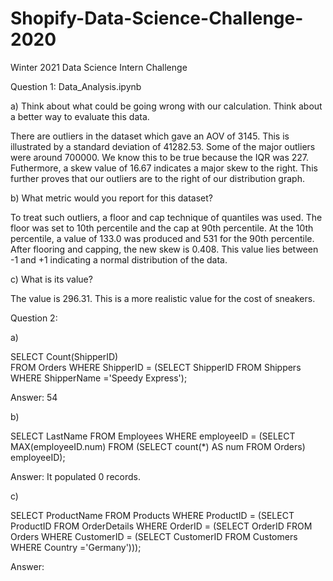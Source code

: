# Shopify-Data-Science-Challenge-2020
Winter 2021 Data Science Intern Challenge

Question 1: Data_Analysis.ipynb

a) Think about what could be going wrong with our calculation. Think about a better way to evaluate this data. 
      
There are outliers in the dataset which gave an AOV of 3145. This is illustrated by a standard deviation of 41282.53. Some of the major outliers were around 700000. We know this to be true because the IQR was 227. Futhermore, a skew value of 16.67 indicates a major skew to the right. This further proves that our outliers are to the right of our distribution graph. 
   
b) What metric would you report for this dataset?

To treat such outliers, a floor and cap technique of quantiles was used. The floor was set to 10th percentile and the cap at 90th percentile. At the 10th percentile, a value of 133.0 was produced and 531 for the 90th percentile. After flooring and capping, the new skew is 0.408. This value lies between -1 and +1 indicating a normal distribution of the data. 


c) What is its value?

The value is 296.31. This is a more realistic value for the cost of     sneakers. 



Question 2:

a) 

  SELECT Count(ShipperID)  
  FROM Orders 
  WHERE ShipperID = 
  (SELECT ShipperID 
  FROM Shippers  
  WHERE ShipperName ='Speedy Express');

  Answer: 54

b) 

  SELECT LastName
  FROM Employees
  WHERE employeeID =
    (SELECT MAX(employeeID.num)
        FROM (SELECT count(*) AS num
              FROM Orders) employeeID);

  Answer: It populated 0 records. 
  
c) 

  SELECT ProductName FROM Products
  WHERE ProductID =
    (SELECT ProductID FROM OrderDetails
  WHERE OrderID =
      (SELECT OrderID FROM Orders
  WHERE CustomerID =
      (SELECT CustomerID FROM Customers
  WHERE Country ='Germany')));

  Answer: 
